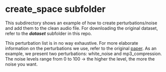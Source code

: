 # create_space subfolder

This subdirectory shows an example of how to create perturbations/noise and add them to the clean audio file. For downloading the original dataset, refer to the ***dataset*** subfolder in this repo.

This perturbation list is in no way exhaustive. For more elaborate information on the perturbations we use, refer to the original [paper](link). As an example, we present two perturbations: white_noise and mp3_compression. The noise levels range from 0 to 100 -> the higher the level, the more the noise you want.
